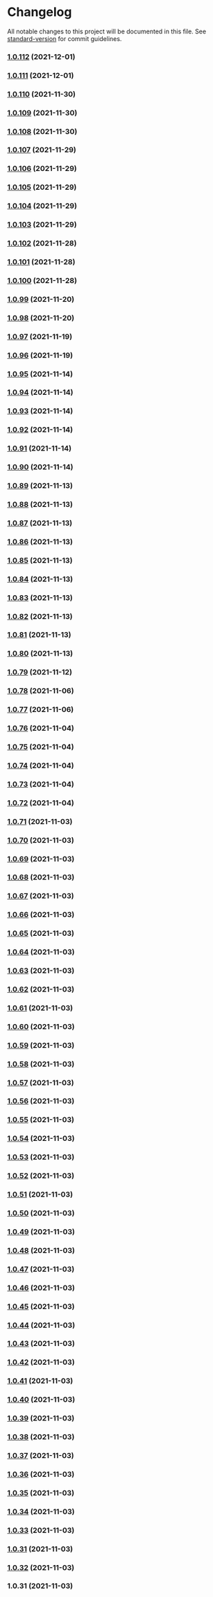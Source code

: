 # Changelog

All notable changes to this project will be documented in this file. See [standard-version](https://github.com/conventional-changelog/standard-version) for commit guidelines.

### [1.0.112](https://github.com/ProfessorManhattan/eslint-config/compare/v1.0.111...v1.0.112) (2021-12-01)

### [1.0.111](https://github.com/ProfessorManhattan/eslint-config/compare/v1.0.110...v1.0.111) (2021-12-01)

### [1.0.110](https://github.com/ProfessorManhattan/eslint-config/compare/v1.0.109...v1.0.110) (2021-11-30)

### [1.0.109](https://github.com/ProfessorManhattan/eslint-config/compare/v1.0.108...v1.0.109) (2021-11-30)

### [1.0.108](https://github.com/ProfessorManhattan/eslint-config/compare/v1.0.107...v1.0.108) (2021-11-30)

### [1.0.107](https://github.com/ProfessorManhattan/eslint-config/compare/v1.0.106...v1.0.107) (2021-11-29)

### [1.0.106](https://github.com/ProfessorManhattan/eslint-config/compare/v1.0.105...v1.0.106) (2021-11-29)

### [1.0.105](https://github.com/ProfessorManhattan/eslint-config/compare/v1.0.104...v1.0.105) (2021-11-29)

### [1.0.104](https://github.com/ProfessorManhattan/eslint-config/compare/v1.0.103...v1.0.104) (2021-11-29)

### [1.0.103](https://github.com/ProfessorManhattan/eslint-config/compare/v1.0.102...v1.0.103) (2021-11-29)

### [1.0.102](https://github.com/ProfessorManhattan/eslint-config/compare/v1.0.101...v1.0.102) (2021-11-28)

### [1.0.101](https://github.com/ProfessorManhattan/eslint-config/compare/v1.0.100...v1.0.101) (2021-11-28)

### [1.0.100](https://github.com/ProfessorManhattan/eslint-config/compare/v1.0.99...v1.0.100) (2021-11-28)

### [1.0.99](https://github.com/ProfessorManhattan/eslint-config/compare/v1.0.98...v1.0.99) (2021-11-20)

### [1.0.98](https://github.com/ProfessorManhattan/eslint-config/compare/v1.0.97...v1.0.98) (2021-11-20)

### [1.0.97](https://github.com/ProfessorManhattan/eslint-config/compare/v1.0.96...v1.0.97) (2021-11-19)

### [1.0.96](https://github.com/ProfessorManhattan/eslint-config/compare/v1.0.95...v1.0.96) (2021-11-19)

### [1.0.95](https://github.com/ProfessorManhattan/eslint-config/compare/v1.0.94...v1.0.95) (2021-11-14)

### [1.0.94](https://github.com/ProfessorManhattan/eslint-config/compare/v1.0.93...v1.0.94) (2021-11-14)

### [1.0.93](https://github.com/ProfessorManhattan/eslint-config/compare/v1.0.92...v1.0.93) (2021-11-14)

### [1.0.92](https://github.com/ProfessorManhattan/eslint-config/compare/v1.0.91...v1.0.92) (2021-11-14)

### [1.0.91](https://github.com/ProfessorManhattan/eslint-config/compare/v1.0.90...v1.0.91) (2021-11-14)

### [1.0.90](https://github.com/ProfessorManhattan/eslint-config/compare/v1.0.89...v1.0.90) (2021-11-14)

### [1.0.89](https://github.com/ProfessorManhattan/eslint-config/compare/v1.0.88...v1.0.89) (2021-11-13)

### [1.0.88](https://github.com/ProfessorManhattan/eslint-config/compare/v1.0.87...v1.0.88) (2021-11-13)

### [1.0.87](https://github.com/ProfessorManhattan/eslint-config/compare/v1.0.86...v1.0.87) (2021-11-13)

### [1.0.86](https://github.com/ProfessorManhattan/eslint-config/compare/v1.0.85...v1.0.86) (2021-11-13)

### [1.0.85](https://github.com/ProfessorManhattan/eslint-config/compare/v1.0.84...v1.0.85) (2021-11-13)

### [1.0.84](https://github.com/ProfessorManhattan/eslint-config/compare/v1.0.83...v1.0.84) (2021-11-13)

### [1.0.83](https://github.com/ProfessorManhattan/eslint-config/compare/v1.0.82...v1.0.83) (2021-11-13)

### [1.0.82](https://github.com/ProfessorManhattan/eslint-config/compare/v1.0.81...v1.0.82) (2021-11-13)

### [1.0.81](https://github.com/ProfessorManhattan/eslint-config/compare/v1.0.80...v1.0.81) (2021-11-13)

### [1.0.80](https://github.com/ProfessorManhattan/eslint-config/compare/v1.0.79...v1.0.80) (2021-11-13)

### [1.0.79](https://github.com/ProfessorManhattan/eslint-config/compare/v1.0.78...v1.0.79) (2021-11-12)

### [1.0.78](https://github.com/ProfessorManhattan/eslint-config/compare/v1.0.77...v1.0.78) (2021-11-06)

### [1.0.77](https://github.com/ProfessorManhattan/eslint-config/compare/v1.0.76...v1.0.77) (2021-11-06)

### [1.0.76](https://github.com/ProfessorManhattan/eslint-config/compare/v1.0.75...v1.0.76) (2021-11-04)

### [1.0.75](https://github.com/ProfessorManhattan/eslint-config/compare/v1.0.74...v1.0.75) (2021-11-04)

### [1.0.74](https://github.com/ProfessorManhattan/eslint-config/compare/v1.0.73...v1.0.74) (2021-11-04)

### [1.0.73](https://github.com/ProfessorManhattan/eslint-config/compare/v1.0.72...v1.0.73) (2021-11-04)

### [1.0.72](https://github.com/ProfessorManhattan/eslint-config/compare/v1.0.71...v1.0.72) (2021-11-04)

### [1.0.71](https://github.com/ProfessorManhattan/eslint-config/compare/v1.0.70...v1.0.71) (2021-11-03)

### [1.0.70](https://github.com/ProfessorManhattan/eslint-config/compare/v1.0.69...v1.0.70) (2021-11-03)

### [1.0.69](https://github.com/ProfessorManhattan/eslint-config/compare/v1.0.68...v1.0.69) (2021-11-03)

### [1.0.68](https://github.com/ProfessorManhattan/eslint-config/compare/v1.0.67...v1.0.68) (2021-11-03)

### [1.0.67](https://github.com/ProfessorManhattan/eslint-config/compare/v1.0.66...v1.0.67) (2021-11-03)

### [1.0.66](https://github.com/ProfessorManhattan/eslint-config/compare/v1.0.65...v1.0.66) (2021-11-03)

### [1.0.65](https://github.com/ProfessorManhattan/eslint-config/compare/v1.0.64...v1.0.65) (2021-11-03)

### [1.0.64](https://github.com/ProfessorManhattan/eslint-config/compare/v1.0.63...v1.0.64) (2021-11-03)

### [1.0.63](https://github.com/ProfessorManhattan/eslint-config/compare/v1.0.62...v1.0.63) (2021-11-03)

### [1.0.62](https://github.com/ProfessorManhattan/eslint-config/compare/v1.0.61...v1.0.62) (2021-11-03)

### [1.0.61](https://github.com/ProfessorManhattan/eslint-config/compare/v1.0.60...v1.0.61) (2021-11-03)

### [1.0.60](https://github.com/ProfessorManhattan/eslint-config/compare/v1.0.59...v1.0.60) (2021-11-03)

### [1.0.59](https://github.com/ProfessorManhattan/eslint-config/compare/v1.0.58...v1.0.59) (2021-11-03)

### [1.0.58](https://github.com/ProfessorManhattan/eslint-config/compare/v1.0.57...v1.0.58) (2021-11-03)

### [1.0.57](https://github.com/ProfessorManhattan/eslint-config/compare/v1.0.56...v1.0.57) (2021-11-03)

### [1.0.56](https://github.com/ProfessorManhattan/eslint-config/compare/v1.0.55...v1.0.56) (2021-11-03)

### [1.0.55](https://github.com/ProfessorManhattan/eslint-config/compare/v1.0.54...v1.0.55) (2021-11-03)

### [1.0.54](https://github.com/ProfessorManhattan/eslint-config/compare/v1.0.53...v1.0.54) (2021-11-03)

### [1.0.53](https://github.com/ProfessorManhattan/eslint-config/compare/v1.0.52...v1.0.53) (2021-11-03)

### [1.0.52](https://github.com/ProfessorManhattan/eslint-config/compare/v1.0.51...v1.0.52) (2021-11-03)

### [1.0.51](https://github.com/ProfessorManhattan/eslint-config/compare/v1.0.50...v1.0.51) (2021-11-03)

### [1.0.50](https://github.com/ProfessorManhattan/eslint-config/compare/v1.0.49...v1.0.50) (2021-11-03)

### [1.0.49](https://github.com/ProfessorManhattan/eslint-config/compare/v1.0.48...v1.0.49) (2021-11-03)

### [1.0.48](https://github.com/ProfessorManhattan/eslint-config/compare/v1.0.47...v1.0.48) (2021-11-03)

### [1.0.47](https://github.com/ProfessorManhattan/eslint-config/compare/v1.0.46...v1.0.47) (2021-11-03)

### [1.0.46](https://github.com/ProfessorManhattan/eslint-config/compare/v1.0.45...v1.0.46) (2021-11-03)

### [1.0.45](https://github.com/ProfessorManhattan/eslint-config/compare/v1.0.44...v1.0.45) (2021-11-03)

### [1.0.44](https://github.com/ProfessorManhattan/eslint-config/compare/v1.0.43...v1.0.44) (2021-11-03)

### [1.0.43](https://github.com/ProfessorManhattan/eslint-config/compare/v1.0.42...v1.0.43) (2021-11-03)

### [1.0.42](https://github.com/ProfessorManhattan/eslint-config/compare/v1.0.41...v1.0.42) (2021-11-03)

### [1.0.41](https://github.com/ProfessorManhattan/eslint-config/compare/v1.0.40...v1.0.41) (2021-11-03)

### [1.0.40](https://github.com/ProfessorManhattan/eslint-config/compare/v1.0.39...v1.0.40) (2021-11-03)

### [1.0.39](https://github.com/ProfessorManhattan/eslint-config/compare/v1.0.38...v1.0.39) (2021-11-03)

### [1.0.38](https://github.com/ProfessorManhattan/eslint-config/compare/v1.0.37...v1.0.38) (2021-11-03)

### [1.0.37](https://github.com/ProfessorManhattan/eslint-config/compare/v1.0.36...v1.0.37) (2021-11-03)

### [1.0.36](https://github.com/ProfessorManhattan/eslint-config/compare/v1.0.35...v1.0.36) (2021-11-03)

### [1.0.35](https://github.com/ProfessorManhattan/eslint-config/compare/v1.0.34...v1.0.35) (2021-11-03)

### [1.0.34](https://github.com/ProfessorManhattan/eslint-config/compare/v1.0.33...v1.0.34) (2021-11-03)

### [1.0.33](https://github.com/ProfessorManhattan/eslint-config/compare/v1.0.32...v1.0.33) (2021-11-03)

### [1.0.31](https://github.com/ProfessorManhattan/eslint-config/compare/v1.0.32...v1.0.31) (2021-11-03)

### [1.0.32](https://github.com/ProfessorManhattan/eslint-config/compare/v1.0.31...v1.0.32) (2021-11-03)

### 1.0.31 (2021-11-03)
